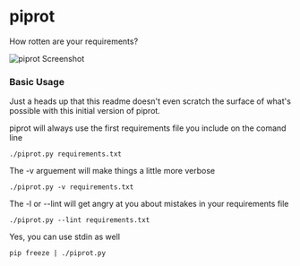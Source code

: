 piprot
======

How rotten are your requirements?

![piprot Screenshot](http://i.imgur.com/JR9yCul.png)

### Basic Usage

Just a heads up that this readme doesn't even scratch the surface of what's possible with this initial version of piprot.

piprot will always use the first requirements file you include on the comand line

    ./piprot.py requirements.txt

The -v arguement will make things a little more verbose

    ./piprot.py -v requirements.txt

The -l or --lint will get angry at you about mistakes in your requirements file

    ./piprot.py --lint requirements.txt

Yes, you can use stdin as well

    pip freeze | ./piprot.py